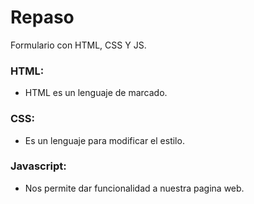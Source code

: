 #  Repaso  
Formulario con HTML, CSS Y JS.
### HTML:
* HTML es un lenguaje de marcado.
### CSS:
* Es un lenguaje para modificar el estilo.
### Javascript:
* Nos permite dar funcionalidad a nuestra pagina web.
